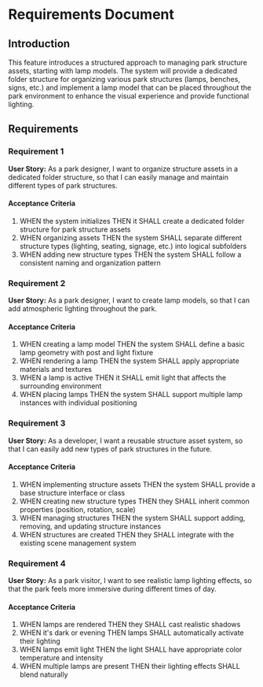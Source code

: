 # Requirements Document

## Introduction

This feature introduces a structured approach to managing park structure assets, starting with lamp models. The system will provide a dedicated folder structure for organizing various park structures (lamps, benches, signs, etc.) and implement a lamp model that can be placed throughout the park environment to enhance the visual experience and provide functional lighting.

## Requirements

### Requirement 1

**User Story:** As a park designer, I want to organize structure assets in a dedicated folder structure, so that I can easily manage and maintain different types of park structures.

#### Acceptance Criteria

1. WHEN the system initializes THEN it SHALL create a dedicated folder structure for park structure assets
2. WHEN organizing assets THEN the system SHALL separate different structure types (lighting, seating, signage, etc.) into logical subfolders
3. WHEN adding new structure types THEN the system SHALL follow a consistent naming and organization pattern

### Requirement 2

**User Story:** As a park designer, I want to create lamp models, so that I can add atmospheric lighting throughout the park.

#### Acceptance Criteria

1. WHEN creating a lamp model THEN the system SHALL define a basic lamp geometry with post and light fixture
2. WHEN rendering a lamp THEN the system SHALL apply appropriate materials and textures
3. WHEN a lamp is active THEN it SHALL emit light that affects the surrounding environment
4. WHEN placing lamps THEN the system SHALL support multiple lamp instances with individual positioning

### Requirement 3

**User Story:** As a developer, I want a reusable structure asset system, so that I can easily add new types of park structures in the future.

#### Acceptance Criteria

1. WHEN implementing structure assets THEN the system SHALL provide a base structure interface or class
2. WHEN creating new structure types THEN they SHALL inherit common properties (position, rotation, scale)
3. WHEN managing structures THEN the system SHALL support adding, removing, and updating structure instances
4. WHEN structures are created THEN they SHALL integrate with the existing scene management system

### Requirement 4

**User Story:** As a park visitor, I want to see realistic lamp lighting effects, so that the park feels more immersive during different times of day.

#### Acceptance Criteria

1. WHEN lamps are rendered THEN they SHALL cast realistic shadows
2. WHEN it's dark or evening THEN lamps SHALL automatically activate their lighting
3. WHEN lamps emit light THEN the light SHALL have appropriate color temperature and intensity
4. WHEN multiple lamps are present THEN their lighting effects SHALL blend naturally